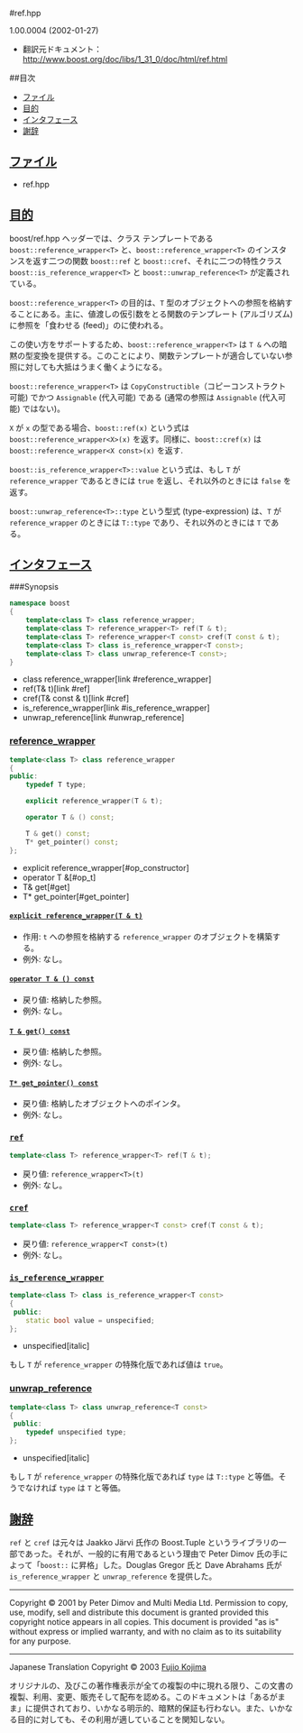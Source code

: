 #ref.hpp

 1.00.0004 (2002-01-27)

- 翻訳元ドキュメント： <http://www.boost.org/doc/libs/1_31_0/doc/html/ref.html>

##目次
- [ファイル](#files)
- [目的](#purpose)
- [インタフェース](#interface)
- [謝辞](#acknowledgements)


## <a name="files" href="#files">ファイル</a>
- ref.hpp


## <a name="purpose" href="#purpose">目的</a>
boost/ref.hpp ヘッダーでは、クラス テンプレートである `boost::reference_wrapper<T>` と、`boost::reference_wrapper<T>` のインスタンスを返す二つの関数 `boost::ref` と `boost::cref`、それに二つの特性クラス `boost::is_reference_wrapper<T>` と `boost::unwrap_reference<T>` が定義されている。

`boost::reference_wrapper<T>` の目的は、`T` 型のオブジェクトへの参照を格納することにある。主に、値渡しの仮引数をとる関数のテンプレート (アルゴリズム) に参照を「食わせる (feed)」のに使われる。

この使い方をサポートするため、`boost::reference_wrapper<T>` は `T &` への暗黙の型変換を提供する。このことにより、関数テンプレートが適合していない参照に対しても大抵はうまく働くようになる。

`boost::reference_wrapper<T>` は `CopyConstructible`（コピーコンストラクト可能) でかつ `Assignable` (代入可能) である (通常の参照は `Assignable` (代入可能) ではない)。

`X` が `x` の型である場合、`boost::ref(x)` という式は `boost::reference_wrapper<X>(x)` を返す。同様に、`boost::cref(x)` は `boost::reference_wrapper<X const>(x)` を返す.

`boost::is_reference_wrapper<T>::value` という式は、もし `T` が `reference_wrapper` であるときには `true` を返し、それ以外のときには `false` を返す。

`boost::unwrap_reference<T>::type` という型式 (type-expression) は、`T` が `reference_wrapper` のときには `T::type` であり、それ以外のときには `T` である。


## <a name="interface" href="#interface">インタフェース</a>
###Synopsis
```cpp
namespace boost
{
    template<class T> class reference_wrapper;
    template<class T> reference_wrapper<T> ref(T & t);
    template<class T> reference_wrapper<T const> cref(T const & t);
    template<class T> class is_reference_wrapper<T const>;
    template<class T> class unwrap_reference<T const>;
}
```
* class reference_wrapper[link #reference_wrapper]
* ref(T& t)[link #ref]
* cref(T& const & t)[link #cref]
* is_reference_wrapper[link #is_reference_wrapper]
* unwrap_reference[link #unwrap_reference]


### <a name="reference_wrapper" href="#reference_wrapper">reference_wrapper</a>
```cpp
template<class T> class reference_wrapper
{
public:
    typedef T type;

    explicit reference_wrapper(T & t);

    operator T & () const;

    T & get() const;
    T* get_pointer() const;
};
```
* explicit reference_wrapper[#op_constructor]
* operator T &[#op_t]
* T& get[#get]
* T* get_pointer[#get_pointer]


#### <a name="op_constructor" href="#op_constructor">`explicit reference_wrapper(T & t)`</a>
- 作用: `t` への参照を格納する `reference_wrapper` のオブジェクトを構築する。
- 例外: なし。


#### <a name="op_t" href="#op_t">`operator T & () const`</a>
- 戻り値: 格納した参照。
- 例外: なし。


#### <a name="get" href="#get">`T & get() const`</a>
- 戻り値: 格納した参照。
- 例外: なし。


#### <a name="get_pointer" href="#get_pointer">`T* get_pointer() const`</a>
- 戻り値: 格納したオブジェクトへのポインタ。
- 例外: なし。


### <a name="ref" href="#ref">`ref`</a>
```cpp
template<class T> reference_wrapper<T> ref(T & t);
```

- 戻り値: `reference_wrapper<T>(t)`
- 例外: なし。


### <a name="cref" href="#cref">`cref`</a>
```cpp
template<class T> reference_wrapper<T const> cref(T const & t);
```

- 戻り値: `reference_wrapper<T const>(t)`
- 例外: なし。


### <a name="is_reference_wrapper" href="#is_reference_wrapper">`is_reference_wrapper`</a>
```cpp
template<class T> class is_reference_wrapper<T const>
{
 public:
    static bool value = unspecified;
};
```
* unspecified[italic]

もし `T` が `reference_wrapper` の特殊化版であれば値は `true`。


### <a name="unwrap_reference" href="#unwrap_reference">unwrap_reference</a>
```cpp
template<class T> class unwrap_reference<T const>
{
 public:
    typedef unspecified type;
};
```
* unspecified[italic]

もし `T` が `reference_wrapper` の特殊化版であれば `type` は `T::type` と等価。そうでなければ `type` は `T` と等価。


## <a name="acknowledgements" href="#acknowledgements">謝辞</a>
`ref` と `cref` は元々は Jaakko Järvi 氏作の Boost.Tuple というライブラリの一部であった。それが、一般的に有用であるという理由で Peter Dimov 氏の手によって「`boost::` に昇格」した。Douglas Gregor 氏と Dave Abrahams 氏が `is_reference_wrapper` と `unwrap_reference` を提供した。


***
Copyright © 2001 by Peter Dimov and Multi Media Ltd. Permission to copy, use, modify, sell and distribute this document is granted provided this copyright notice appears in all copies. This document is provided "as is" without express or implied warranty, and with no claim as to its suitability for any purpose.

***
Japanese Translation Copyright © 2003 [Fujio Kojima](mailto:f_kojima@fukuicompu.co.jp)

オリジナルの、及びこの著作権表示が全ての複製の中に現れる限り、この文書の複製、利用、変更、販売そして配布を認める。このドキュメントは「あるがまま」に提供されており、いかなる明示的、暗黙的保証も行わない。また、いかなる目的に対しても、その利用が適していることを関知しない。

